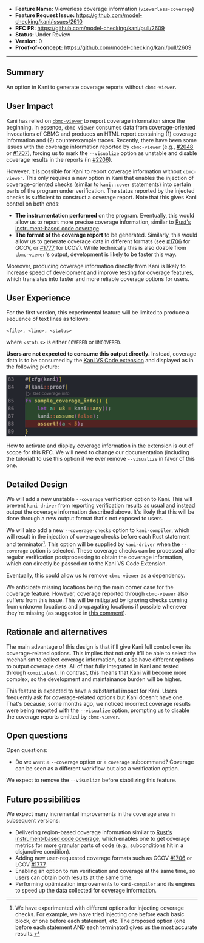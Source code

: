 - **Feature Name:** Viewerless coverage information (`viewerless-coverage`)
- **Feature Request Issue:** <https://github.com/model-checking/kani/issues/2610>
- **RFC PR:** <https://github.com/model-checking/kani/pull/2609>
- **Status:** Under Review
- **Version:** 0
- **Proof-of-concept:** <https://github.com/model-checking/kani/pull/2609>

-------------------

## Summary

An option in Kani to generate coverage reports without `cbmc-viewer`.

## User Impact

Kani has relied on [`cbmc-viewer`](https://github.com/model-checking/cbmc-viewer) to report coverage information since the beginning.
In essence, `cbmc-viewer` consumes data from coverage-oriented invocations of CBMC and produces an HTML report containing (1) coverage information and (2) counterexample traces.
Recently, there have been some issues with the coverage information reported by `cbmc-viewer` (e.g., [#2048](https://github.com/model-checking/kani/issues/2048) or [#1707](https://github.com/model-checking/kani/issues/1707)), forcing us to mark the `--visualize` option as unstable and disable coverage results in the reports (in [#2206](https://github.com/model-checking/kani/pull/2206)).

However, it is possible for Kani to report coverage information without `cbmc-viewer`.
This only requires a new option in Kani that enables the injection of coverage-oriented checks (similar to `kani::cover` statements) into certain parts of the program under verification.
The status reported by the injected checks is sufficient to construct a coverage report.
Note that this gives Kani control on both ends:
 * **The instrumentation performed** on the program. Eventually, this would allow us to report more precise coverage information, similar to [Rust's instrument-based code coverage](https://doc.rust-lang.org/rustc/instrument-coverage.html).
 * **The format of the coverage report** to be generated. Similarly, this would allow us to generate coverage data in different formats (see [#1706](https://github.com/model-checking/kani/issues/1706) for GCOV, or [#1777](https://github.com/model-checking/kani/issues/1777) for LCOV). While technically this is also doable from `cbmc-viewer`'s output, development is likely to be faster this way.

Moreover, producing coverage information directly from Kani is likely to increase speed of development and improve testing for coverage features, which translates into faster and more reliable coverage options for users.

## User Experience

For the first version, this experimental feature will be limited to produce a sequence of text lines as follows:
```
<file>, <line>, <status>
```
where `<status>` is either `COVERED` or `UNCOVERED`.

**Users are not expected to consume this output directly.**
Instead, coverage data is to be consumed by the [Kani VS Code extension](https://github.com/model-checking/kani-vscode-extension) and displayed as in the following picture:

![Coverage reported on the Kani VS Code Extension](../images/0008/coverage-kani-vscode.png)

How to activate and display coverage information in the extension is out of scope for this RFC.
We will need to change our documentation (including the tutorial) to use this option if we ever remove `--visualize` in favor of this one.

## Detailed Design

We will add a new unstable `--coverage` verification option to Kani.
This will prevent `kani-driver` from reporting verification results as usual and instead output the coverage information described above.
It's likely that this will be done through a new output format that's not exposed to users.

We will also add a new `--coverage-checks` option to `kani-compiler`, which will result in the injection of coverage checks before each Rust statement and terminator[^coverage-experiments].
This option will be supplied by `kani-driver` when the `--coverage` option is selected.
These coverage checks can be processed after regular verification postprocessing to obtain the coverage information, which can directly be passed on to the Kani VS Code Extension.

Eventually, this could allow us to remove `cbmc-viewer` as a dependency.

We anticipate missing locations being the main corner case for the coverage feature.
However, coverage reported through `cbmc-viewer` also suffers from this issue.
This will be mitigated by ignoring checks coming from unknown locations and propagating locations if possible whenever they're missing (as suggested in [this comment](https://github.com/model-checking/kani/issues/2048#issuecomment-1599680694)).

## Rationale and alternatives

The main advantage of this design is that it'll give Kani full control over its coverage-related options.
This implies that not only it'll be able to select the mechanism to collect coverage information, but also have different options to output coverage data.
All of that fully integrated in Kani and tested through `compiletest`.
In contrast, this means that Kani will become more complex, so the development and maintainance burden will be higher.

This feature is expected to have a substantial impact for Kani.
Users frequently ask for coverage-related options but Kani doesn't have one.
That's because, some months ago, we noticed incorrect coverage results were being reported with the `--visualize` option, prompting us to disable the coverage reports emitted by `cbmc-viewer`.

## Open questions

Open questions:
 * Do we want a `--coverage` option or a `coverage` subcommand? Coverage can be seen as a different workflow but also a verification option.

We expect to remove the `--visualize` before stabilizing this feature.

## Future possibilities

We expect many incremental improvements in the coverage area in subsequent versions:
 * Delivering region-based coverage information similar to [Rust's instrument-based code coverage](https://doc.rust-lang.org/rustc/instrument-coverage.html), which enables one to get coverage metrics for more granular parts of code (e.g., subconditions hit in a disjunctive condition).
 * Adding new user-requested coverage formats such as GCOV [#1706](https://github.com/model-checking/kani/issues/1706) or LCOV [#1777](https://github.com/model-checking/kani/issues/1777).
 * Enabling an option to run verification and coverage at the same time, so users can obtain both results at the same time.
 * Performing optimization improvements to `kani-compiler` and its engines to speed up the data collected for coverage information.

[^coverage-experiments]: We have experimented with different options for injecting coverage checks.
For example, we have tried injecting one before each basic block, or one before each statement, etc.
The proposed option (one before each statement AND each terminator) gives us the most accurate results.

